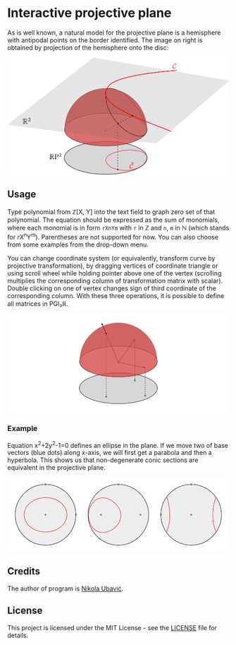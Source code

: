 # Interactive projective plane

As is well known, a natural model for the projective plane is a hemisphere with antipodal points on the border identified. The image on right is obtained by projection of the hemisphere onto the disc:

![Projection](img/projection.png)

## Usage

Type polynomial from ℤ[X, Y] into the text field to graph zero set of that polynomial. The equation should be expressed as the sum of monomials, where each monomial is in form `rXnYm` with `r` in ℤ and `n`, `m` in ℕ (which stands for <em>r</em>X<sup>n</sup>Y<sup>m</sup>). Parentheses are not supported for now. You can also choose from some examples from the drop-down menu.

You can change coordinate system (or equivalently, transform curve by projective transformation), by dragging vertices of coordinate triangle or using scroll wheel while holding pointer above one of the vertex (scrolling multiplies the corresponding column of transformation matrix with scalar). Double clicking on one of vertex changes sign of third coordinate of the corresponding column. With these three operations, it is possible to define all matrices in PGl₃ℝ.

![Basis](img/basis.png)

### Example

Equation x<sup>2</sup>+2y<sup>2</sup>-1=0 defines an ellipse in the plane. If we move two of base vectors (blue dots) along x-axis, we will first get a parabola and then a hyperbola. This shows us that non-degenerate conic sections are equivalent in the projective plane.

![Example](img/example.png)

## Credits

The author of program is [Nikola Ubavić](https://ubavic.rs/?lang=en). 

## License

This project is licensed under the MIT License - see the [LICENSE](LICENSE) file for details.
